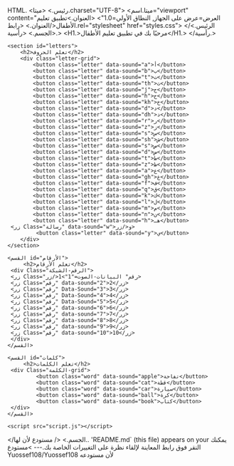 <!DOCTYPE html>
HTML. 
<رئيس.>
 <ميتا.charset="UTF-8"> 
 <ميتا.اسم="viewport" content="العرض=عرض على الجهاز, النطاق الأولي=1.0"> 
     <العنوان.>تطبيق تعليم الأطفال</العنوان.> 
 <رابط.rel="stylesheet" href="styles.css"> 
</الرئيس.>
<الجسم.>
     <رأسية.> 
         <H1.>مرحبًا بك في تطبيق تعليم الأطفال</H1.> 
     </رأسية.> 

    <section id="letters">
        <h2>تعلم الحروف</h2>
        <div class="letter-grid">
            <button class="letter" data-sound="a">أ</button>
            <button class="letter" data-sound="b">ب</button>
            <button class="letter" data-sound="t">ت</button>
            <button class="letter" data-sound="th">ث</button>
            <button class="letter" data-sound="j">ج</button>
            <button class="letter" data-sound="h">ح</button>
            <button class="letter" data-sound="kh">خ</button>
            <button class="letter" data-sound="d">د</button>
            <button class="letter" data-sound="dh">ذ</button>
            <button class="letter" data-sound="r">ر</button>
            <button class="letter" data-sound="z">ز</button>
            <button class="letter" data-sound="s">س</button>
            <button class="letter" data-sound="sh">ش</button>
            <button class="letter" data-sound="s">ص</button>
            <button class="letter" data-sound="d">ض</button>
            <button class="letter" data-sound="t">ط</button>
            <button class="letter" data-sound="z">ظ</button>
            <button class="letter" data-sound="a">ع</button>
            <button class="letter" data-sound="gh">غ</button>
            <button class="letter" data-sound="f">ف</button>
            <button class="letter" data-sound="q">ق</button>
            <button class="letter" data-sound="k">ك</button>
            <button class="letter" data-sound="l">ل</button>
            <button class="letter" data-sound="m">م</button>
            <button class="letter" data-sound="n">ن</button>
            <button class="letter" data-sound="h">هـ</button>
     <زر Class="رسالة" data-sound="w">و</زر> 
             <button class="letter" data-sound="y">ي</button> 
        </div>
    </section>

    <القسم id="الأرقام">
         <h2>تعلم الأرقام</h2> 
     <div Class="الرقم-الشبكة"> 
     <زر Class="رقم" البيانات-الصوت="1">1</زر> 
     <زر Class="رقم" data-sound="2">2</زر> 
     <زر Class="رقم" Data-Sound="3">3</زر> 
     <زر Class="رقم" Data-Sound="4">4</زر> 
     <زر Class="رقم" Data-Sound="5">5</زر> 
     <زر Class="رقم" data-sound="6">6</زر> 
     <زر Class="رقم" data-sound="7">7</زر> 
     <زر Class="رقم" data-sound="8">8</زر> 
     <زر Class="رقم" data-sound="9">9</زر> 
     <زر Class="رقم" data-sound="10">10</زر> 
     </div> 
    </القسم>

    <القسم id="كلمات">
         <h2>تعلم الكلمات</h2> 
     <div Class="الكلمة-grid"> 
             <button class="word" data-sound="apple">تفاحة</button> 
             <button class="word" data-sound="cat">قطة</button> 
             <button class="word" data-sound="car">سيارة</button> 
             <button class="word" data-sound="ball">كرة</button> 
             <button class="word" data-sound="book">كتاب</button> 
     </div> 
    </القسم>

    <script src="script.js"></script>
</الجسم.>
 </    مستودع لأن لها.. 'README.md`         (this file) appears on your يمكنك النقر فوق رابط المعاينة لإلقاء نظرة على التغييرات الخاصة بك.---        >مستودع Yuossef108/Yuossef108 لأن مستودعه    
